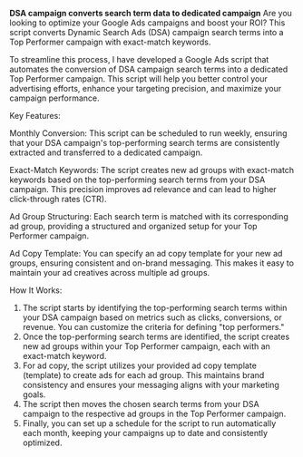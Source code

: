 <strong>DSA campaign converts search term data to dedicated campaign</strong>
Are you looking to optimize your Google Ads campaigns and boost your ROI? This script converts Dynamic Search Ads (DSA) campaign search terms into a Top Performer campaign with exact-match keywords.

To streamline this process, I have developed a Google Ads script that automates the conversion of DSA campaign search terms into a dedicated Top Performer campaign. This script will help you better control your advertising efforts, enhance your targeting precision, and maximize your campaign performance.

Key Features:

Monthly Conversion: This script can be scheduled to run weekly, ensuring that your DSA campaign's top-performing search terms are consistently extracted and transferred to a dedicated campaign.

Exact-Match Keywords: The script creates new ad groups with exact-match keywords based on the top-performing search terms from your DSA campaign. This precision improves ad relevance and can lead to higher click-through rates (CTR).

Ad Group Structuring: Each search term is matched with its corresponding ad group, providing a structured and organized setup for your Top Performer campaign.

Ad Copy Template: You can specify an ad copy template for your new ad groups, ensuring consistent and on-brand messaging. This makes it easy to maintain your ad creatives across multiple ad groups.

How It Works:
<ol>
<li>The script starts by identifying the top-performing search terms within your DSA campaign based on metrics such as clicks, conversions, or revenue. You can customize the criteria for defining "top performers."</li>
<li>Once the top-performing search terms are identified, the script creates new ad groups within your Top Performer campaign, each with an exact-match keyword.</li>
<li>For ad copy, the script utilizes your provided ad copy template (template) to create ads for each ad group. This maintains brand consistency and ensures your messaging aligns with your marketing goals.</li>
<li>The script then moves the chosen search terms from your DSA campaign to the respective ad groups in the Top Performer campaign.</li>
<li>Finally, you can set up a schedule for the script to run automatically each month, keeping your campaigns up to date and consistently optimized.</li>
</ol>
